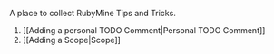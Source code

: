 A place to collect RubyMine Tips and Tricks.

1. [[Adding a personal TODO Comment|Personal TODO Comment]]
1. [[Adding a Scope|Scope]]